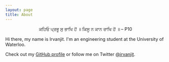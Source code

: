 ```yaml
---
layout: page
title: About
---
```


<center>
<p class="message">
ਕਹਿਓ ਪ੍ਰਭੂ ਸੁ ਭਾਖਿ ਹੋਂ ॥ ਕਿਸੂ ਨ ਕਾਨ ਰਾਖਿ ਹੋਂ ॥ – P10
</p>
</center>


Hi there, my name is Irvanjit. I'm an engineering student at the University of Waterloo.

Check out my [GitHub profile](https://github.com/irvanjit) or follow me on Twitter [@irvanjit](https://twitter.com/irvanjit).
